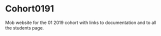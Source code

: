 # Cohort0191

Mob website for the 01 2019 cohort with links to documentation and to all the students page.
